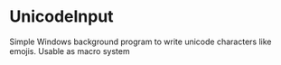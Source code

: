 # UnicodeInput
Simple Windows background program to write unicode characters like emojis. Usable as macro system
